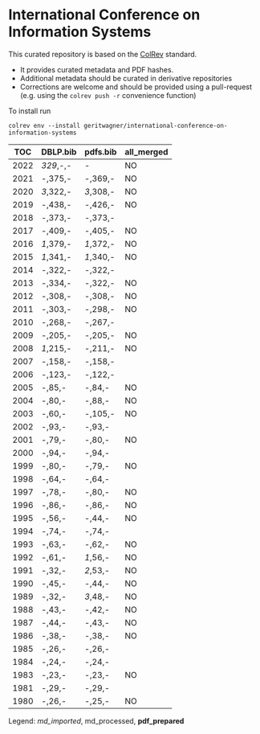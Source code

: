 # International Conference on Information Systems

This curated repository is based on the [ColRev](https://github.com/geritwagner/colrev_core) standard.

- It provides curated metadata and PDF hashes.
- Additional metadata should be curated in derivative repositories
- Corrections are welcome and should be provided using a pull-request (e.g. using the `colrev push -r` convenience function)

To install run

```
colrev env --install geritwagner/international-conference-on-information-systems 
```

<!-- TABLE_SUMMARY -->

|TOC           |DBLP.bib        |pdfs.bib        |all_merged      |
|--------------|----------------|----------------|----------------|
|2022          |       *329*,-,-|               -|              NO|
|2021          |         -,375,-|         -,369,-|              NO|
|2020          |       *3*,322,-|       *3*,308,-|              NO|
|2019          |         -,438,-|         -,426,-|              NO|
|2018          |         -,373,-|         -,373,-|                |
|2017          |         -,409,-|         -,405,-|              NO|
|2016          |       *1*,379,-|       *1*,372,-|              NO|
|2015          |       *1*,341,-|       *1*,340,-|              NO|
|2014          |         -,322,-|         -,322,-|                |
|2013          |         -,334,-|         -,322,-|              NO|
|2012          |         -,308,-|         -,308,-|              NO|
|2011          |         -,303,-|         -,298,-|              NO|
|2010          |         -,268,-|         -,267,-|                |
|2009          |         -,205,-|         -,205,-|              NO|
|2008          |       *1*,215,-|         -,211,-|              NO|
|2007          |         -,158,-|         -,158,-|                |
|2006          |         -,123,-|         -,122,-|                |
|2005          |          -,85,-|          -,84,-|              NO|
|2004          |          -,80,-|          -,88,-|              NO|
|2003          |          -,60,-|         -,105,-|              NO|
|2002          |          -,93,-|          -,93,-|                |
|2001          |          -,79,-|          -,80,-|              NO|
|2000          |          -,94,-|          -,94,-|                |
|1999          |          -,80,-|          -,79,-|              NO|
|1998          |          -,64,-|          -,64,-|                |
|1997          |          -,78,-|          -,80,-|              NO|
|1996          |          -,86,-|          -,86,-|              NO|
|1995          |          -,56,-|          -,44,-|              NO|
|1994          |          -,74,-|          -,74,-|                |
|1993          |          -,63,-|          -,62,-|              NO|
|1992          |          -,61,-|        *1*,56,-|              NO|
|1991          |          -,32,-|        *2*,53,-|              NO|
|1990          |          -,45,-|          -,44,-|              NO|
|1989          |          -,32,-|        *3*,48,-|              NO|
|1988          |          -,43,-|          -,42,-|              NO|
|1987          |          -,44,-|          -,43,-|              NO|
|1986          |          -,38,-|          -,38,-|              NO|
|1985          |          -,26,-|          -,26,-|                |
|1984          |          -,24,-|          -,24,-|                |
|1983          |          -,23,-|          -,23,-|              NO|
|1981          |          -,29,-|          -,29,-|                |
|1980          |          -,26,-|          -,25,-|              NO|

Legend: *md_imported*, md_processed, **pdf_prepared**
